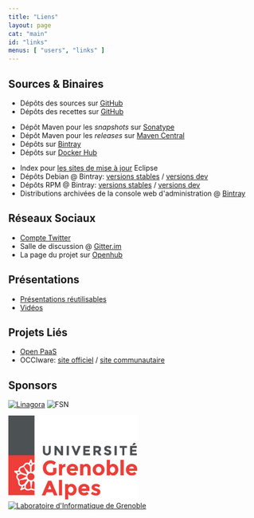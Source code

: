 ```yaml
---
title: "Liens"
layout: page
cat: "main"
id: "links"
menus: [ "users", "links" ]
---
```


## Sources & Binaires

* Dépôts des sources sur [GitHub](https://github.com/roboconf)
* Dépôts des recettes sur [GitHub](https://github.com/roboconf-recipes)

<!-- -->

* Dépôt Maven pour les *snapshots* sur [Sonatype](https://oss.sonatype.org/content/repositories/snapshots/net/roboconf/)
* Dépôt Maven pour les *releases* sur [Maven Central](http://repo1.maven.org/maven2/net/roboconf/)
* Dépôts sur [Bintray](https://bintray.com/roboconf)
* Dépôts sur [Docker Hub](https://hub.docker.com/u/roboconf/) 

<!-- -->

* Index pour [les sites de mise à jour](https://dl.bintray.com/roboconf/roboconf-eclipse/) Eclipse
* Dépôts Debian @ Bintray: [versions stables](https://dl.bintray.com/roboconf/roboconf-debian-packages/) / [versions dev](https://dl.bintray.com/roboconf/roboconf-debian-packages-unstable/)
* Dépôts RPM @ Bintray: [versions stables](https://dl.bintray.com/roboconf/roboconf-rpm) / [versions dev](https://dl.bintray.com/roboconf/roboconf-rpm-unstable)
* Distributions archivées de la console web d'administration @ [Bintray](https://dl.bintray.com/roboconf/roboconf-web-administration/all/)

## Réseaux Sociaux

* [Compte Twitter](https://twitter.com/Roboconf)
* Salle de discussion @ [Gitter.im](https://gitter.im/roboconf/roboconf)
* La page du projet sur [Openhub](https://www.openhub.net/p/roboconf)

## Présentations

* [Présentations réutilisables](presentations-reutilisables.html)
* [Vidéos](videos.html)

## Projets Liés

* [Open PaaS](http://open-paas.org)
* OCCIware: [site officiel](http://www.occiware.org) / [site communautaire](http://occiware.github.io)

## Sponsors

<a href="http://linagora.com"><img src="/resources/img/sponsor-linagora.gif" alt="Linagora" width="400" /></a>
<img src="/resources/img/sponsor-fsn.jpg" alt="FSN" height="180" />

<a href="http://www.univ-grenoble-alpes.fr"><img src="/resources/img/sponsor-uga.jpg" alt="Université Grenoble-Alpes" width="260" /></a>
&nbsp;
<a href="http://www.liglab.fr"><img src="/resources/img/sponsor-lig.jpg" alt="Laboratoire d'Informatique de Grenoble" height="180" /></a>

